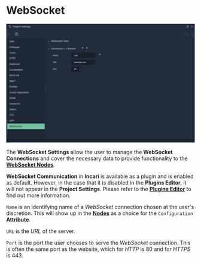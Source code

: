 # WebSocket

![The Project Settings WebSocket Attributes.](../../.gitbook/assets/projsettswebsocket20241.png)

The **WebSocket Settings** allow the user to manage the **WebSocket Connections** and cover the necessary data to provide functionality to the [**WebSocket Nodes**](../../toolbox/communication/websocket/README.md).

**WebSocket Communication** in **Incari** is available as a plugin and is enabled as default. However, in the case that it is disabled in the **Plugins Editor**, it will not appear in the **Project Settings**. Please refer to the [**Plugins Editor**](../plugins/communication/README.md) to find out more information.

`Name` is an identifying name of a *WebSocket* connection chosen at the user's discretion. This will show up in the [**Nodes**](../../toolbox/communication/websocket/) as a choice for the `Configuration` **Attribute**.

`URL` is the *URL* of the server.

`Port` is the port the user chooses to serve the *WebSocket* connection. This is often the same port as the website, which for _HTTP_ is 80 and for _HTTPS_ is 443.

